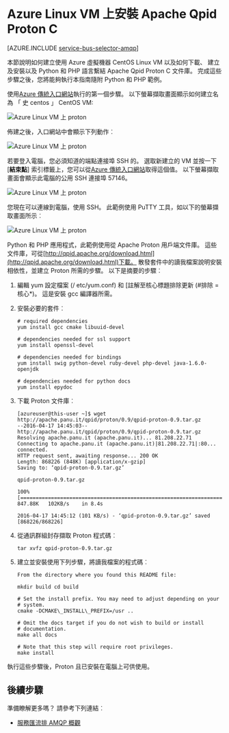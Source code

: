 <properties 
    pageTitle="如何安裝 Apache Qpid Proton C 上 Linux VM |Microsoft Azure"
    description="如何建立使用 Azure 虛擬機器 CentOS Linux VM 以及如何建立及安裝 Apache Qpid Proton C 文件庫。"
    services="service-bus"
    documentationCenter="na"
    authors="sethmanheim"
    manager="timlt"
    editor="" /> 
<tags 
    ms.service="service-bus"
    ms.devlang="na"
    ms.topic="article"
    ms.tgt_pltfrm="na"
    ms.workload="na"
    ms.date="09/29/2016"
    ms.author="sethm" />

# <a name="install-apache-qpid-proton-c-on-an-azure-linux-vm"></a>Azure Linux VM 上安裝 Apache Qpid Proton C

[AZURE.INCLUDE [service-bus-selector-amqp](../../includes/service-bus-selector-amqp.md)]

本節說明如何建立使用 Azure 虛擬機器 CentOS Linux VM 以及如何下載、 建立及安裝以及 Python 和 PHP 語言繫結 Apache Qpid Proton C 文件庫。 完成這些步驟之後，您將能夠執行本指南隨附 Python 和 PHP 範例。

使用[Azure 傳統入口網站][]執行的第一個步驟。 以下螢幕擷取畫面顯示如何建立名為 「 史 centos 」 CentOS VM:

![Azure Linux VM 上 proton][0]

佈建之後，入口網站中會顯示下列動作︰

![Azure Linux VM 上 proton][1]

若要登入電腦，您必須知道的端點連接埠 SSH 的。 選取新建立的 VM 並按一下 [**結束點**] 索引標籤上，您可以從[Azure 傳統入口網站][]取得這個值。 以下螢幕擷取畫面會顯示此電腦的公用 SSH 連接埠 57146。

![Azure Linux VM 上 proton][2]

您現在可以連線到電腦，使用 SSH。 此範例使用 PuTTY 工具，如以下的螢幕擷取畫面所示︰

![Azure Linux VM 上 proton][3]

Python 和 PHP 應用程式，此範例使用從 Apache Proton 用戶端文件庫。 這些文件庫，可從[http://qpid.apache.org/download.html](http://qpid.apache.org/download.html)下載。 散發套件中的讀我檔案說明安裝相依性，並建立 Proton 所需的步驟。 以下是摘要的步驟︰

1.  編輯 yum 設定檔案 (/ etc/yum.conf) 和 [註解至核心標題排除更新 (\#排除 = 核心\*)。 這是安裝 gcc 編譯器所需。

2.  安裝必要的套件︰

    ```
    # required dependencies 
    yum install gcc cmake libuuid-devel
    
    # dependencies needed for ssl support
    yum install openssl-devel
    
    # dependencies needed for bindings
    yum install swig python-devel ruby-devel php-devel java-1.6.0-openjdk
    
    # dependencies needed for python docs
    yum install epydoc
    ```

1.  下載 Proton 文件庫︰

    ```
    [azureuser@this-user ~]$ wget http://apache.panu.it/qpid/proton/0.9/qpid-proton-0.9.tar.gz
    --2016-04-17 14:45:03--  http://apache.panu.it/qpid/proton/0.9/qpid-proton-0.9.tar.gz
    Resolving apache.panu.it (apache.panu.it)... 81.208.22.71
    Connecting to apache.panu.it (apache.panu.it)|81.208.22.71|:80... connected.
    HTTP request sent, awaiting response... 200 OK
    Length: 868226 (848K) [application/x-gzip]
    Saving to: ‘qpid-proton-0.9.tar.gz’
    
    qpid-proton-0.9.tar.gz                               
    
    100%[====================================================================================================================>] 847.88K   102KB/s    in 8.4s    
    
    2016-04-17 14:45:12 (101 KB/s) - ‘qpid-proton-0.9.tar.gz’ saved [868226/868226]
    ```

1.  從通訊群組封存擷取 Proton 程式碼︰

    ```
    tar xvfz qpid-proton-0.9.tar.gz
    ```

1.  建立並安裝使用下列步驟，將讀我檔案的程式碼︰

    ```
    From the directory where you found this README file:    
    
    mkdir build cd build
            
    # Set the install prefix. You may need to adjust depending on your      
    # system.       
    cmake -DCMAKE\_INSTALL\_PREFIX=/usr ..
            
    # Omit the docs target if you do not wish to build or install       
    # documentation.        
    make all docs
            
    # Note that this step will require root privileges.     
    make install
    ```

執行這些步驟後，Proton 且已安裝在電腦上可供使用。

## <a name="next-steps"></a>後續步驟

準備瞭解更多嗎？ 請參考下列連結︰

- [服務匯流排 AMQP 概觀][]

[服務匯流排 AMQP 概觀]: service-bus-amqp-overview.md
[0]: ./media/service-bus-amqp-apache/amqp-apache-1.png
[1]: ./media/service-bus-amqp-apache/amqp-apache-2.png
[2]: ./media/service-bus-amqp-apache/amqp-apache-3.png
[3]: ./media/service-bus-amqp-apache/amqp-apache-4.png

[Azure 傳統入口網站]: http://manage.windowsazure.com


